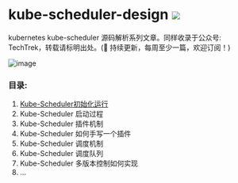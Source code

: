 # kube-scheduler-design ![](https://visitor-badge.glitch.me/badge?page_id=kerthcet.kube-scheduler-design)
kubernetes kube-scheduler 源码解析系列文章。同样收录于公众号: TechTrek，转载请标明出处。(🌱 持续更新，每周至少一篇，欢迎订阅！)

![image](https://github.com/kerthcet/KubernetesSchedulingDesign/blob/main/snapshots/wechat.jpeg)

 ### 目录:
1. [Kube-Scheduler初始化运行](https://github.com/kerthcet/KubernetesSchedulingDesign/blob/main/RunCommand.md)
2. Kube-Scheduler 启动过程
3. Kube-Scheduler 插件机制
4. Kube-Scheduler 如何手写一个插件
5. Kube-Scheduler 调度机制
6. Kube-Scheduler 调度队列
7. Kube-Scheduler 多版本控制如何实现
8. ...